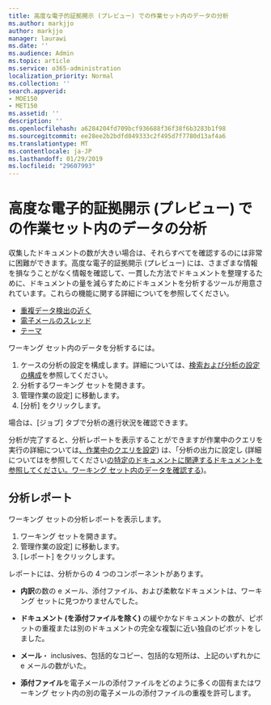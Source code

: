 ```yaml
---
title: 高度な電子的証拠開示 (プレビュー) での作業セット内のデータの分析
ms.author: markjjo
author: markjjo
manager: laurawi
ms.date: ''
ms.audience: Admin
ms.topic: article
ms.service: o365-administration
localization_priority: Normal
ms.collection: ''
search.appverid:
- MOE150
- MET150
ms.assetid: ''
description: ''
ms.openlocfilehash: a6284204fd709bcf936688f36f38f6b3283b1f98
ms.sourcegitcommit: ee28ee2b2bdfd049333c2f495d7f7780d13af4a6
ms.translationtype: MT
ms.contentlocale: ja-JP
ms.lasthandoff: 01/29/2019
ms.locfileid: "29607993"
---
```

# <a name="analyzing-data-in-a-working-set-in-advanced-ediscovery-preview"></a>高度な電子的証拠開示 (プレビュー) での作業セット内のデータの分析

収集したドキュメントの数が大きい場合は、それらすべてを確認するのには非常に困難ができます。高度な電子的証拠開示 (プレビュー) には、さまざまな情報を損なうことがなく情報を確認して、一貫した方法でドキュメントを整理するために、ドキュメントの量を減らすためにドキュメントを分析するツールが用意されています。これらの機能に関する詳細についてを参照してください。

- [重複データ検出の近く](near-duplicates.md)
- [電子メールのスレッド](email-threading.md)
- [テーマ](themes.md)

ワーキング セット内のデータを分析するには。

1. ケースの分析の設定を構成します。詳細については、[検索および分析の設定の構成](configure-search-analytics-settings.md)を参照してください。
2. 分析するワーキング セットを開きます。
3. 管理作業の設定] に移動します。
4. [分析] をクリックします。

場合は、[ジョブ] タブで分析の進行状況を確認できます。

 分析が完了すると、分析レポートを表示することができますが作業中のクエリを実行の詳細については[、作業中のクエリを設定](working-set-search.md)) は、「分析の出力に設定し (詳細についてはを参照してください[の特定のドキュメントに関連するドキュメントを参照してください。ワーキング セット内のデータを確認する](reviewing-data-in-working-set.md))。

## <a name="analytics-report"></a>分析レポート

ワーキング セットの分析レポートを表示します。

1. ワーキング セットを開きます。
2. 管理作業の設定] に移動します。
3. [レポート] をクリックします。

レポートには、分析からの 4 つのコンポーネントがあります。

- **内訳**の数の e メール、添付ファイル、および柔軟なドキュメントは、ワーキング セットに見つかりませんでした。

- **ドキュメント (を添付ファイルを除く)** の緩やかなドキュメントの数が、ピボットの重複または別のドキュメントの完全な複製に近い独自のピボットをしました。

- **メール**・ inclusives、包括的なコピー、包括的な短所は、上記のいずれかに e メールの数がいた。

- **添付ファイル**を電子メールの添付ファイルをどのように多くの固有またはワーキング セット内の別の電子メールの添付ファイルの重複を許可します。